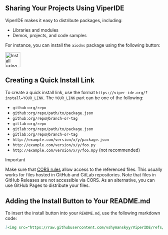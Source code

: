 
## Sharing Your Projects Using ViperIDE

ViperIDE makes it easy to distribute packages, including:

- Libraries and modules
- Demos, projects, and code samples

For instance, you can install the `aiodns` package using the following button:

[<img src="https://raw.githubusercontent.com/vshymanskyy/ViperIDE/refs/heads/main/assets/btn_install.png" alt="Install using ViperIDE" height="48"/>](https://viper-ide.org/?install=github:vshymanskyy/aiodns)

## Creating a Quick Install Link

To create a quick install link, use the format `https://viper-ide.org/?install=YOUR_LINK`. The `YOUR_LINK` part can be one of the following:

- `github:org/repo`
- `github:org/repo/path/to/package.json`
- `github:org/repo@branch-or-tag`
- `gitlab:org/repo`
- `gitlab:org/repo/path/to/package.json`
- `gitlab:org/repo@branch-or-tag`
- `http://example.com/version/x/y/package.json`
- `http://example.com/version/x/y/foo.py`
- `http://example.com/version/x/y/foo.mpy` (not recommended)

> [!IMPORTANT]
> Make sure that [CORS rules](https://developer.mozilla.org/en-US/docs/Web/HTTP/CORS) allow access to the referenced files.
> This usually works for files hosted in GitHub and GitLab repositories.
> Note that files in GitHub Releases are not accessible via CORS. As an alternative, you can use GitHub Pages to distribute your files.

## Adding the Install Button to Your README.md

To insert the install button into your `README.md`, use the following markdown code:

```md
[<img src="https://raw.githubusercontent.com/vshymanskyy/ViperIDE/refs/heads/main/assets/btn_install.png" alt="Install using ViperIDE" height="48"/>](https://viper-ide.org/?install=YOUR_LINK)
```
